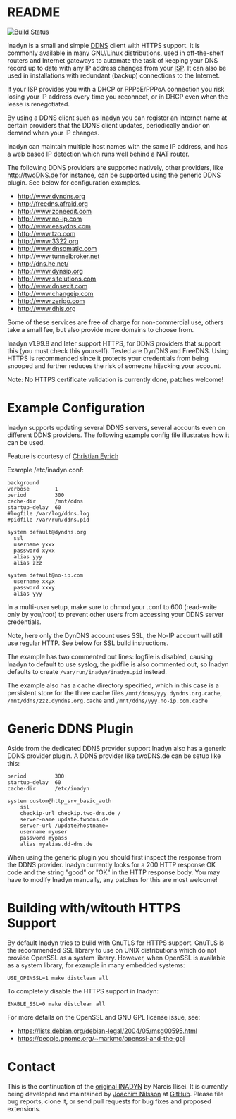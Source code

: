 README
======
[![Build Status](https://travis-ci.org/troglobit/inadyn.png?branch=master)](https://travis-ci.org/troglobit/inadyn)

Inadyn is a small and simple
[DDNS](http://en.wikipedia.org/wiki/Dynamic_DNS) client with HTTPS
support.  It is commonly available in many GNU/Linux distributions, used
in off-the-shelf routers and Internet gateways to automate the task of
keeping your DNS record up to date with any IP address changes from your
[ISP](http://en.wikipedia.org/wiki/ISP).  It can also be used in
installations with redundant (backup) connections to the Internet.

If your ISP provides you with a DHCP or PPPoE/PPPoA connection you risk
losing your IP address every time you reconnect, or in DHCP even when
the lease is renegotiated.

By using a DDNS client such as Inadyn you can register an Internet name
at certain providers that the DDNS client updates, periodically and/or
on demand when your IP changes.

Inadyn can maintain multiple host names with the same IP address, and
has a web based IP detection which runs well behind a NAT router.

The following DDNS providers are supported natively, other providers,
like http://twoDNS.de for instance, can be supported using the generic
DDNS plugin.  See below for configuration examples.

* http://www.dyndns.org
* http://freedns.afraid.org
* http://www.zoneedit.com
* http://www.no-ip.com
* http://www.easydns.com
* http://www.tzo.com
* http://www.3322.org
* http://www.dnsomatic.com
* http://www.tunnelbroker.net
* http://dns.he.net/
* http://www.dynsip.org
* http://www.sitelutions.com
* http://www.dnsexit.com
* http://www.changeip.com
* http://www.zerigo.com
* http://www.dhis.org

Some of these services are free of charge for non-commercial use, others
take a small fee, but also provide more domains to choose from.

Inadyn v1.99.8 and later support HTTPS, for DDNS providers that support
this (you must check this yourself).  Tested are DynDNS and FreeDNS.
Using HTTPS is recommended since it protects your credentials from being
snooped and further reduces the risk of someone hijacking your account.

Note: No HTTPS certificate validation is currently done, patches welcome!


Example Configuration
=====================

Inadyn supports updating several DDNS servers, several accounts even on
different DDNS providers.  The following example config file illustrates
how it can be used.

Feature is courtesy of [Christian Eyrich](http://eyrich-net.org/programmiertes.html)

Example /etc/inadyn.conf:

    background
    verbose        1
    period         300
    cache-dir      /mnt/ddns
    startup-delay  60
    #logfile /var/log/ddns.log
    #pidfile /var/run/ddns.pid
    
    system default@dyndns.org
      ssl
      username yxxx
      password xyxx
      alias yyy
      alias zzz
    
    system default@no-ip.com
      username xxyx
      password xxxy
      alias yyy

In a multi-user setup, make sure to chmod your .conf to 600 (read-write
only by you/root) to prevent other users from accessing your DDNS server
credentials.

Note, here only the DynDNS account uses SSL, the No-IP account will
still use regular HTTP.  See below for SSL build instructions.

The example has two commented out lines: logfile is disabled, causing
Inadyn to default to use syslog, the pidfile is also commented out, so
Inadyn defaults to create `/var/run/inadyn/inadyn.pid` instead.

The example also has a cache directory specified, which in this case is
a persistent store for the three cache files
`/mnt/ddns/yyy.dyndns.org.cache`, `/mnt/ddns/zzz.dyndns.org.cache` and
`/mnt/ddns/yyy.no-ip.com.cache`


Generic DDNS Plugin
===================

Aside from the dedicated DDNS provider support Inadyn also has a generic
DDNS provider plugin.  A DDNS provider like twoDNS.de can be setup like
this:

    period         300
    startup-delay  60
    cache-dir      /etc/inadyn

    system custom@http_srv_basic_auth
        ssl
        checkip-url checkip.two-dns.de /
        server-name update.twodns.de
        server-url /update?hostname=
        username myuser
        password mypass
        alias myalias.dd-dns.de

When using the generic plugin you should first inspect the response from
the DDNS provider.  Inadyn currently looks for a 200 HTTP response OK
code and the string "good" or "OK" in the HTTP response body.  You may
have to modify Inadyn manually, any patches for this are most welcome!


Building with/witouth HTTPS Support
===================================

By default Inadyn tries to build with GnuTLS for HTTPS support.  GnuTLS
is the recommended SSL library to use on UNIX distributions which do not
provide OpenSSL as a system library.  However, when OpenSSL is available
as a system library, for example in many embedded systems:

    USE_OPENSSL=1 make distclean all

To completely disable the HTTPS support in Inadyn:

    ENABLE_SSL=0 make distclean all

For more details on the OpenSSL and GNU GPL license issue, see:

* https://lists.debian.org/debian-legal/2004/05/msg00595.html
* https://people.gnome.org/~markmc/openssl-and-the-gpl


Contact
=======

This is the continuation of the
[original INADYN](http://www.inatech.eu/inadyn/) by Narcis Ilisei.  It
is currently being developed and maintained by
[Joachim Nilsson](http://troglobit.com) at
[GitHub](http://github.com/troglobit/inadyn).  Please file bug reports,
clone it, or send pull requests for bug fixes and proposed extensions.

